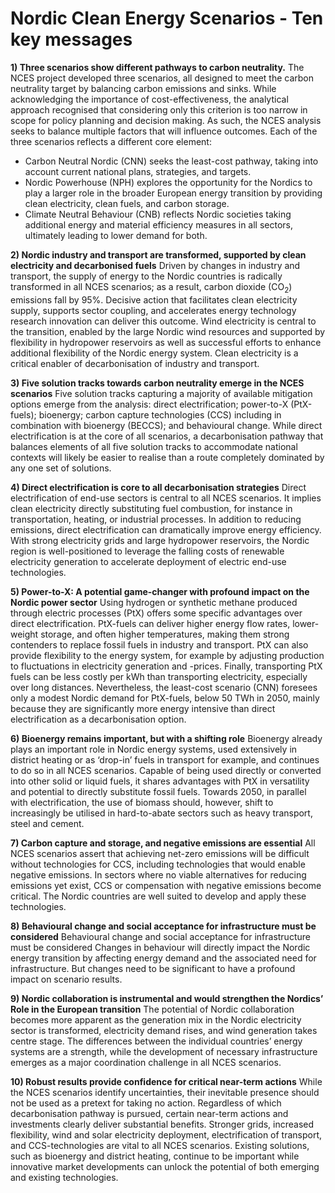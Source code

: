 # Nordic Clean Energy Scenarios - Ten key messages

**1) Three scenarios show different pathways to carbon neutrality.** 
The NCES project developed three scenarios, all designed to meet the carbon neutrality target by balancing carbon emissions and sinks. While acknowledging the importance of cost-effectiveness, the analytical approach recognised that considering only this criterion is too narrow in scope for policy planning and decision making. As such, the NCES analysis seeks to balance multiple factors that will influence outcomes. Each of the three scenarios reflects a different core element:
- Carbon Neutral Nordic (CNN) seeks the least-cost pathway, taking into account current national plans, strategies, and targets.
- Nordic Powerhouse (NPH) explores the opportunity for the Nordics to play a larger role in the broader European energy transition by providing clean electricity, clean fuels, and carbon storage.
- Climate Neutral Behaviour (CNB) reflects Nordic societies taking additional energy and material efficiency measures in all sectors, ultimately leading to lower demand for both.

**2) Nordic industry and transport are transformed, supported by clean electricity and decarbonised fuels**
Driven by changes in industry and transport, the supply of energy to the Nordic countries is radically transformed in all NCES scenarios; as a result, carbon dioxide (CO<sub>2</sub>) emissions fall by 95%. Decisive action that facilitates clean electricity supply, supports sector coupling, and accelerates energy technology research innovation can deliver this outcome. Wind electricity is central to the transition, enabled by the large Nordic wind resources and supported by flexibility in hydropower reservoirs as well as successful efforts to enhance additional flexibility of the Nordic energy system. Clean electricity is a critical enabler of decarbonisation of industry and transport.

**3) Five solution tracks towards carbon neutrality emerge in the NCES scenarios**
Five solution tracks capturing a majority of available mitigation options emerge from the analysis: direct electrification; power-to-X (PtX-fuels); bioenergy; carbon capture technologies (CCS) including in combination with bioenergy (BECCS); and behavioural change. While direct electrification is at the core of all scenarios, a decarbonisation pathway that balances elements of all five solution tracks to accommodate national contexts will likely be easier to realise than a route completely dominated by any one set of solutions.

**4) Direct electrification is core to all decarbonisation strategies**
Direct electrification of end-use sectors is central to all NCES scenarios. It implies clean electricity directly substituting fuel combustion, for instance in transportation, heating, or industrial processes. In addition to reducing emissions, direct electrification can dramatically improve energy efficiency. With strong electricity grids and large hydropower reservoirs, the Nordic region is well-positioned to leverage the falling costs of renewable electricity generation to accelerate deployment of electric end-use technologies.

**5) Power-to-X: A potential game-changer with profound impact on the Nordic power sector**
Using hydrogen or synthetic methane produced through electric processes (PtX) offers some specific advantages over direct electrification. PtX-fuels can deliver higher energy flow rates, lower-weight storage, and often higher temperatures, making them strong contenders to replace fossil fuels in industry and transport. PtX can also provide flexibility to the energy system, for example by adjusting production to fluctuations in electricity generation and -prices. Finally, transporting PtX fuels can be less costly per kWh than transporting electricity, especially over long distances. Nevertheless, the least-cost scenario (CNN) foresees only a modest Nordic demand for PtX-fuels, below 50 TWh in 2050, mainly because they are significantly more energy intensive than direct electrification as a decarbonisation option.

**6) Bioenergy remains important, but with a shifting role**
Bioenergy already plays an important role in Nordic energy systems, used extensively in district heating or as ‘drop-in’ fuels in transport for example, and continues to do so in all NCES scenarios. Capable of being used directly or converted into other solid or liquid fuels, it shares advantages with PtX in versatility and potential to directly substitute fossil fuels. Towards 2050, in parallel with electrification, the use of biomass should, however, shift to increasingly be utilised in hard-to-abate sectors such as heavy transport, steel and cement.

**7) Carbon capture and storage, and negative emissions are essential**
All NCES scenarios assert that achieving net-zero emissions will be difficult without technologies for CCS, including technologies that would enable negative emissions. In sectors where no viable alternatives for reducing emissions yet exist, CCS or compensation with negative emissions become critical. The Nordic countries are well suited to develop and apply these technologies.

**8) Behavioural change and social acceptance for infrastructure must be considered**
Behavioural change and social acceptance for infrastructure must be considered
Changes in behaviour will directly impact the Nordic energy transition by affecting energy demand and the associated need for infrastructure. But changes need to be significant to have a profound impact on scenario results.

**9) Nordic collaboration is instrumental and would strengthen the Nordics’ Role in the European transition**
The potential of Nordic collaboration becomes more apparent as the generation mix in the Nordic electricity sector is transformed, electricity demand rises, and wind generation takes centre stage. The differences between the individual countries’ energy systems are a strength, while the development of necessary infrastructure emerges as a major coordination challenge in all NCES scenarios.

**10) Robust results provide confidence for critical near-term actions**
While the NCES scenarios identify uncertainties, their inevitable presence should not be used as a pretext for taking no action. Regardless of which decarbonisation pathway is pursued, certain near-term actions and investments clearly deliver substantial benefits. Stronger grids, increased flexibility, wind and solar electricity deployment, electrification of transport, and CCS-technologies are vital to all NCES scenarios. Existing solutions, such as bioenergy and district heating, continue to be important while innovative market developments can unlock the potential of both emerging and existing technologies.